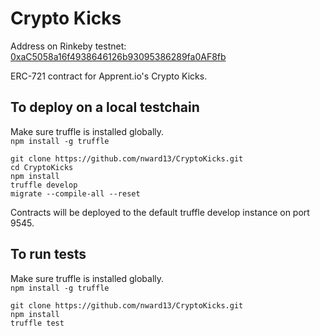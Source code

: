 # Crypto Kicks  
  
Address on Rinkeby testnet: <a href="https://rinkeby.etherscan.io/address/0xac5058a16f4938646126b93095386289fa0af8fb">0xaC5058a16f4938646126b93095386289fa0AF8fb</a>  
  
ERC-721 contract for Apprent.io's Crypto Kicks. 
  
## To deploy on a local testchain
Make sure truffle is installed globally.  
```npm install -g truffle```  
  
```git clone https://github.com/nward13/CryptoKicks.git```  
```cd CryptoKicks```  
```npm install```  
```truffle develop```  
```migrate --compile-all --reset```  
  
Contracts will be deployed to the default truffle develop instance on port 9545.  
  
## To run tests  
Make sure truffle is installed globally.  
```npm install -g truffle```  
  
```git clone https://github.com/nward13/CryptoKicks.git```   
```npm install```  
```truffle test```  
